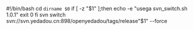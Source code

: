 #!/bin/bash
cd `dirname $0`
if [ -z "$1" ];then
  echo -e "usega svn_switch.sh 1.0.1"
  exit 0
fi
svn switch svn://svn.yedadou.cn:898/openyedadou/tags/release"$1" --force